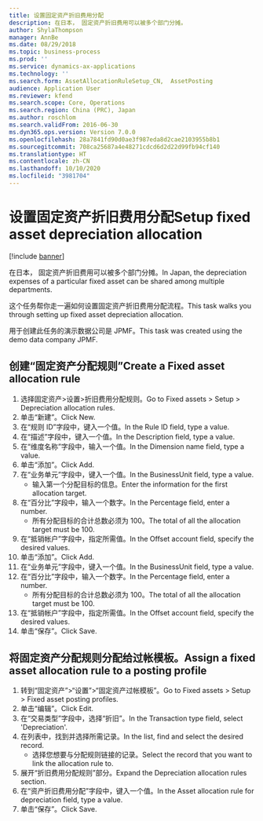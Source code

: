 ```yaml
---
title: 设置固定资产折旧费用分配
description: 在日本， 固定资产折旧费用可以被多个部门分摊。
author: ShylaThompson
manager: AnnBe
ms.date: 08/29/2018
ms.topic: business-process
ms.prod: ''
ms.service: dynamics-ax-applications
ms.technology: ''
ms.search.form: AssetAllocationRuleSetup_CN,  AssetPosting
audience: Application User
ms.reviewer: kfend
ms.search.scope: Core, Operations
ms.search.region: China (PRC), Japan
ms.author: roschlom
ms.search.validFrom: 2016-06-30
ms.dyn365.ops.version: Version 7.0.0
ms.openlocfilehash: 28a7841fd90d0ae3f987eda8d2cae2103955b8b1
ms.sourcegitcommit: 708ca25687a4e48271cdcd6d2d22d99fb94cf140
ms.translationtype: HT
ms.contentlocale: zh-CN
ms.lasthandoff: 10/10/2020
ms.locfileid: "3981704"
---
```

# <a name="setup-fixed-asset-depreciation-allocation"></a><span data-ttu-id="f68a6-103">设置固定资产折旧费用分配</span><span class="sxs-lookup"><span data-stu-id="f68a6-103">Setup fixed asset depreciation allocation</span></span>

[!include [banner](../../includes/banner.md)]

<span data-ttu-id="f68a6-104">在日本， 固定资产折旧费用可以被多个部门分摊。</span><span class="sxs-lookup"><span data-stu-id="f68a6-104">In Japan, the depreciation expenses of a particular fixed asset can be shared among multiple departments.</span></span> 



<span data-ttu-id="f68a6-105">这个任务帮你走一遍如何设置固定资产折旧费用分配流程。</span><span class="sxs-lookup"><span data-stu-id="f68a6-105">This task walks you through setting up fixed asset depreciation allocation.</span></span> 



<span data-ttu-id="f68a6-106">用于创建此任务的演示数据公司是 JPMF。</span><span class="sxs-lookup"><span data-stu-id="f68a6-106">This task was created using the demo data company JPMF.</span></span>


## <a name="create-a-fixed-asset-allocation-rule"></a><span data-ttu-id="f68a6-107">创建“固定资产分配规则”</span><span class="sxs-lookup"><span data-stu-id="f68a6-107">Create a Fixed asset allocation rule</span></span>
1. <span data-ttu-id="f68a6-108">选择固定资产>设置>折旧费用分配规则。</span><span class="sxs-lookup"><span data-stu-id="f68a6-108">Go to Fixed assets > Setup > Depreciation allocation rules.</span></span>
2. <span data-ttu-id="f68a6-109">单击“新建”。</span><span class="sxs-lookup"><span data-stu-id="f68a6-109">Click New.</span></span>
3. <span data-ttu-id="f68a6-110">在“规则 ID”字段中，键入一个值。</span><span class="sxs-lookup"><span data-stu-id="f68a6-110">In the Rule ID field, type a value.</span></span>
4. <span data-ttu-id="f68a6-111">在“描述”字段中，键入一个值。</span><span class="sxs-lookup"><span data-stu-id="f68a6-111">In the Description field, type a value.</span></span>
5. <span data-ttu-id="f68a6-112">在“维度名称”字段中，输入一个值。</span><span class="sxs-lookup"><span data-stu-id="f68a6-112">In the Dimension name field, type a value.</span></span>
6. <span data-ttu-id="f68a6-113">单击“添加”。</span><span class="sxs-lookup"><span data-stu-id="f68a6-113">Click Add.</span></span>
7. <span data-ttu-id="f68a6-114">在“业务单元”字段中，键入一个值。</span><span class="sxs-lookup"><span data-stu-id="f68a6-114">In the BusinessUnit field, type a value.</span></span>
    * <span data-ttu-id="f68a6-115">输入第一个分配目标的信息。</span><span class="sxs-lookup"><span data-stu-id="f68a6-115">Enter the information for the first allocation target.</span></span>  
8. <span data-ttu-id="f68a6-116">在“百分比”字段中，输入一个数字。</span><span class="sxs-lookup"><span data-stu-id="f68a6-116">In the Percentage field, enter a number.</span></span>
    * <span data-ttu-id="f68a6-117">所有分配目标的合计总数必须为 100。</span><span class="sxs-lookup"><span data-stu-id="f68a6-117">The total of all the allocation target must be 100.</span></span>  
9. <span data-ttu-id="f68a6-118">在“抵销帐户”字段中，指定所需值。</span><span class="sxs-lookup"><span data-stu-id="f68a6-118">In the Offset account field, specify the desired values.</span></span>
10. <span data-ttu-id="f68a6-119">单击“添加”。</span><span class="sxs-lookup"><span data-stu-id="f68a6-119">Click Add.</span></span>
11. <span data-ttu-id="f68a6-120">在“业务单元”字段中，键入一个值。</span><span class="sxs-lookup"><span data-stu-id="f68a6-120">In the BusinessUnit field, type a value.</span></span>
12. <span data-ttu-id="f68a6-121">在“百分比”字段中，输入一个数字。</span><span class="sxs-lookup"><span data-stu-id="f68a6-121">In the Percentage field, enter a number.</span></span>
    * <span data-ttu-id="f68a6-122">所有分配目标的合计总数必须为 100。</span><span class="sxs-lookup"><span data-stu-id="f68a6-122">The total of all the allocation target must be 100.</span></span>  
13. <span data-ttu-id="f68a6-123">在“抵销帐户”字段中，指定所需值。</span><span class="sxs-lookup"><span data-stu-id="f68a6-123">In the Offset account field, specify the desired values.</span></span>
14. <span data-ttu-id="f68a6-124">单击“保存”。</span><span class="sxs-lookup"><span data-stu-id="f68a6-124">Click Save.</span></span>

## <a name="assign-a-fixed-asset-allocation-rule-to-a-posting-profile"></a><span data-ttu-id="f68a6-125">将固定资产分配规则分配给过帐模板。</span><span class="sxs-lookup"><span data-stu-id="f68a6-125">Assign a fixed asset allocation rule to a posting profile</span></span>
1. <span data-ttu-id="f68a6-126">转到“固定资产”>“设置”>“固定资产过帐模板”。</span><span class="sxs-lookup"><span data-stu-id="f68a6-126">Go to Fixed assets > Setup > Fixed asset posting profiles.</span></span>
2. <span data-ttu-id="f68a6-127">单击“编辑”。</span><span class="sxs-lookup"><span data-stu-id="f68a6-127">Click Edit.</span></span>
3. <span data-ttu-id="f68a6-128">在“交易类型”字段中，选择“折旧”。</span><span class="sxs-lookup"><span data-stu-id="f68a6-128">In the Transaction type field, select 'Depreciation'.</span></span>
4. <span data-ttu-id="f68a6-129">在列表中，找到并选择所需记录。</span><span class="sxs-lookup"><span data-stu-id="f68a6-129">In the list, find and select the desired record.</span></span>
    * <span data-ttu-id="f68a6-130">选择您想要与分配规则链接的记录。</span><span class="sxs-lookup"><span data-stu-id="f68a6-130">Select the record that you want to link the allocation rule to.</span></span>  
5. <span data-ttu-id="f68a6-131">展开“折旧费用分配规则”部分。</span><span class="sxs-lookup"><span data-stu-id="f68a6-131">Expand the Depreciation allocation rules section.</span></span>
6. <span data-ttu-id="f68a6-132">在“资产折旧费用分配”字段中，键入一个值。</span><span class="sxs-lookup"><span data-stu-id="f68a6-132">In the Asset allocation rule for depreciation field, type a value.</span></span>
7. <span data-ttu-id="f68a6-133">单击“保存”。</span><span class="sxs-lookup"><span data-stu-id="f68a6-133">Click Save.</span></span>

